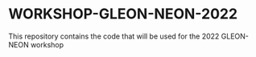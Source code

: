 # WORKSHOP-GLEON-NEON-2022
This repository contains the code that will be used for the 2022 GLEON-NEON workshop 
